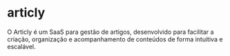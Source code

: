 # articly
O Articly é um SaaS para gestão de artigos, desenvolvido para facilitar a criação, organização e acompanhamento de conteúdos de forma intuitiva e escalável.
